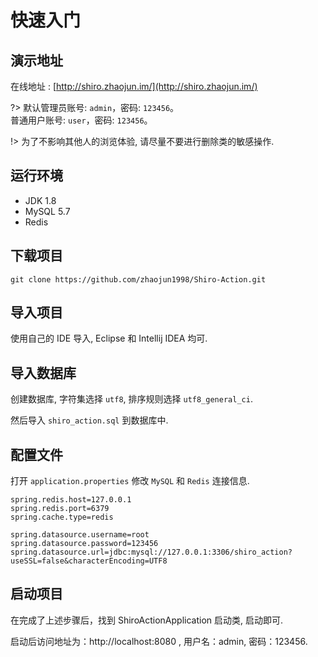 # 快速入门

## 演示地址

在线地址 : [http://shiro.zhaojun.im/](http://shiro.zhaojun.im/)

?> 默认管理员账号: `admin`，密码: `123456`。<br> 普通用户账号: `user`，密码: `123456`。

!> 为了不影响其他人的浏览体验, 请尽量不要进行删除类的敏感操作.

## 运行环境

* JDK 1.8
* MySQL 5.7
* Redis

## 下载项目

```git
git clone https://github.com/zhaojun1998/Shiro-Action.git
```

## 导入项目

使用自己的 IDE 导入, Eclipse 和 Intellij IDEA 均可.

## 导入数据库

创建数据库, 字符集选择 `utf8`, 排序规则选择 `utf8_general_ci`.

然后导入 `shiro_action.sql` 到数据库中.


## 配置文件

打开 `application.properties` 修改 `MySQL` 和 `Redis` 连接信息.

```properties
spring.redis.host=127.0.0.1
spring.redis.port=6379
spring.cache.type=redis

spring.datasource.username=root
spring.datasource.password=123456
spring.datasource.url=jdbc:mysql://127.0.0.1:3306/shiro_action?useSSL=false&characterEncoding=UTF8
```

## 启动项目
在完成了上述步骤后，找到 ShiroActionApplication 启动类, 启动即可.

启动后访问地址为：http://localhost:8080 , 用户名：admin, 密码：123456.